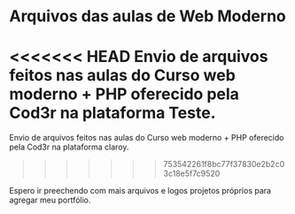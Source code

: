 # Arquivos das aulas de Web Moderno

<<<<<<< HEAD
Envio de arquivos feitos nas aulas do Curso web moderno + PHP oferecido pela Cod3r na plataforma Teste.
=======
Envio de arquivos feitos nas aulas do Curso web moderno + PHP oferecido pela Cod3r na plataforma claroy.
>>>>>>> 753542261f8bc77f37830e2b2c03c18e5f7c9520

Espero ir preechendo com mais arquivos e logos projetos próprios para agregar meu portfólio.
